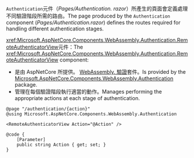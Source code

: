 <span data-ttu-id="925cd-101">`Authentication`元件（*Pages/Authentication. razor*）所產生的頁面會定義處理不同驗證階段所需的路由。</span><span class="sxs-lookup"><span data-stu-id="925cd-101">The page produced by the `Authentication` component (*Pages/Authentication.razor*) defines the routes required for handling different authentication stages.</span></span>

<span data-ttu-id="925cd-102"><xref:Microsoft.AspNetCore.Components.WebAssembly.Authentication.RemoteAuthenticatorView>元件：</span><span class="sxs-lookup"><span data-stu-id="925cd-102">The <xref:Microsoft.AspNetCore.Components.WebAssembly.Authentication.RemoteAuthenticatorView> component:</span></span>

* <span data-ttu-id="925cd-103">是由 AspNetCore 所提供。 [WebAssembly. 驗證](https://www.nuget.org/packages/Microsoft.AspNetCore.Components.WebAssembly.Authentication/)套件。</span><span class="sxs-lookup"><span data-stu-id="925cd-103">Is provided by the [Microsoft.AspNetCore.Components.WebAssembly.Authentication](https://www.nuget.org/packages/Microsoft.AspNetCore.Components.WebAssembly.Authentication/) package.</span></span>
* <span data-ttu-id="925cd-104">管理在每個驗證階段執行適當的動作。</span><span class="sxs-lookup"><span data-stu-id="925cd-104">Manages performing the appropriate actions at each stage of authentication.</span></span>

```razor
@page "/authentication/{action}"
@using Microsoft.AspNetCore.Components.WebAssembly.Authentication

<RemoteAuthenticatorView Action="@Action" />

@code {
    [Parameter]
    public string Action { get; set; }
}
```
